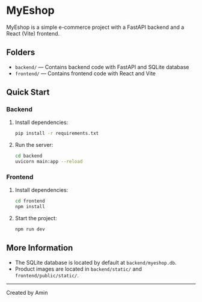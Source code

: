 # MyEshop

MyEshop is a simple e-commerce project with a FastAPI backend and a React (Vite) frontend.

## Folders

- `backend/` — Contains backend code with FastAPI and SQLite database
- `frontend/` — Contains frontend code with React and Vite

## Quick Start

### Backend

1. Install dependencies:
   ```bash
   pip install -r requirements.txt
   ```
2. Run the server:
   ```bash
   cd backend
   uvicorn main:app --reload
   ```

### Frontend

1. Install dependencies:
   ```bash
   cd frontend
   npm install
   ```
2. Start the project:
   ```bash
   npm run dev
   ```

## More Information

- The SQLite database is located by default at `backend/myeshop.db`.
- Product images are located in `backend/static/` and `frontend/public/static/`.

---

Created by Amin
